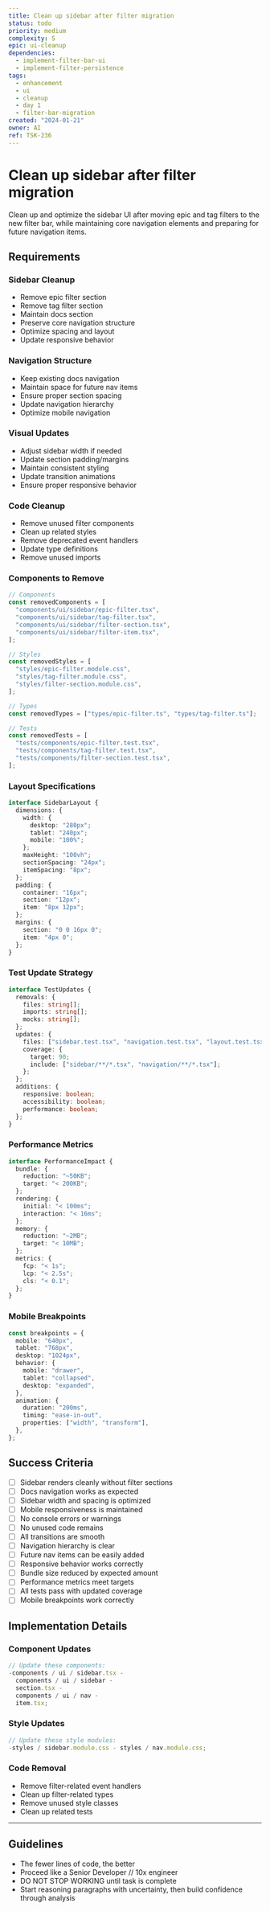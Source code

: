 ```yaml
---
title: Clean up sidebar after filter migration
status: todo
priority: medium
complexity: S
epic: ui-cleanup
dependencies:
  - implement-filter-bar-ui
  - implement-filter-persistence
tags:
  - enhancement
  - ui
  - cleanup
  - day 1
  - filter-bar-migration
created: "2024-01-21"
owner: AI
ref: TSK-236
---
```


# Clean up sidebar after filter migration

Clean up and optimize the sidebar UI after moving epic and tag filters to the new filter bar, while maintaining core navigation elements and preparing for future navigation items.

## Requirements

### Sidebar Cleanup

- Remove epic filter section
- Remove tag filter section
- Maintain docs section
- Preserve core navigation structure
- Optimize spacing and layout
- Update responsive behavior

### Navigation Structure

- Keep existing docs navigation
- Maintain space for future nav items
- Ensure proper section spacing
- Update navigation hierarchy
- Optimize mobile navigation

### Visual Updates

- Adjust sidebar width if needed
- Update section padding/margins
- Maintain consistent styling
- Update transition animations
- Ensure proper responsive behavior

### Code Cleanup

- Remove unused filter components
- Clean up related styles
- Remove deprecated event handlers
- Update type definitions
- Remove unused imports

### Components to Remove

```typescript
// Components
const removedComponents = [
  "components/ui/sidebar/epic-filter.tsx",
  "components/ui/sidebar/tag-filter.tsx",
  "components/ui/sidebar/filter-section.tsx",
  "components/ui/sidebar/filter-item.tsx",
];

// Styles
const removedStyles = [
  "styles/epic-filter.module.css",
  "styles/tag-filter.module.css",
  "styles/filter-section.module.css",
];

// Types
const removedTypes = ["types/epic-filter.ts", "types/tag-filter.ts"];

// Tests
const removedTests = [
  "tests/components/epic-filter.test.tsx",
  "tests/components/tag-filter.test.tsx",
  "tests/components/filter-section.test.tsx",
];
```

### Layout Specifications

```typescript
interface SidebarLayout {
  dimensions: {
    width: {
      desktop: "280px";
      tablet: "240px";
      mobile: "100%";
    };
    maxHeight: "100vh";
    sectionSpacing: "24px";
    itemSpacing: "8px";
  };
  padding: {
    container: "16px";
    section: "12px";
    item: "8px 12px";
  };
  margins: {
    section: "0 0 16px 0";
    item: "4px 0";
  };
}
```

### Test Update Strategy

```typescript
interface TestUpdates {
  removals: {
    files: string[];
    imports: string[];
    mocks: string[];
  };
  updates: {
    files: ["sidebar.test.tsx", "navigation.test.tsx", "layout.test.tsx"];
    coverage: {
      target: 90;
      include: ["sidebar/**/*.tsx", "navigation/**/*.tsx"];
    };
  };
  additions: {
    responsive: boolean;
    accessibility: boolean;
    performance: boolean;
  };
}
```

### Performance Metrics

```typescript
interface PerformanceImpact {
  bundle: {
    reduction: "~50KB";
    target: "< 200KB";
  };
  rendering: {
    initial: "< 100ms";
    interaction: "< 16ms";
  };
  memory: {
    reduction: "~2MB";
    target: "< 10MB";
  };
  metrics: {
    fcp: "< 1s";
    lcp: "< 2.5s";
    cls: "< 0.1";
  };
}
```

### Mobile Breakpoints

```typescript
const breakpoints = {
  mobile: "640px",
  tablet: "768px",
  desktop: "1024px",
  behavior: {
    mobile: "drawer",
    tablet: "collapsed",
    desktop: "expanded",
  },
  animation: {
    duration: "200ms",
    timing: "ease-in-out",
    properties: ["width", "transform"],
  },
};
```

## Success Criteria

- [ ] Sidebar renders cleanly without filter sections
- [ ] Docs navigation works as expected
- [ ] Sidebar width and spacing is optimized
- [ ] Mobile responsiveness is maintained
- [ ] No console errors or warnings
- [ ] No unused code remains
- [ ] All transitions are smooth
- [ ] Navigation hierarchy is clear
- [ ] Future nav items can be easily added
- [ ] Responsive behavior works correctly
- [ ] Bundle size reduced by expected amount
- [ ] Performance metrics meet targets
- [ ] All tests pass with updated coverage
- [ ] Mobile breakpoints work correctly

## Implementation Details

### Component Updates

```typescript
// Update these components:
-components / ui / sidebar.tsx -
  components / ui / sidebar -
  section.tsx -
  components / ui / nav -
  item.tsx;
```

### Style Updates

```typescript
// Update these style modules:
-styles / sidebar.module.css - styles / nav.module.css;
```

### Code Removal

- Remove filter-related event handlers
- Clean up filter-related types
- Remove unused style classes
- Clean up related tests

---

## Guidelines

- The fewer lines of code, the better
- Proceed like a Senior Developer // 10x engineer
- DO NOT STOP WORKING until task is complete
- Start reasoning paragraphs with uncertainty, then build confidence through analysis
